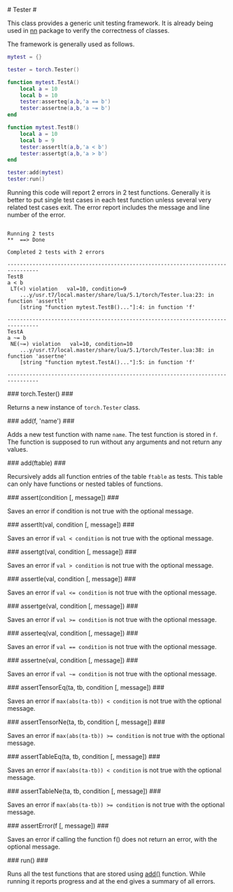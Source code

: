 <a name="torch.Tester.dok"/>
# Tester #

This class provides a generic unit testing framework. It is already 
being used in [nn](../nn/index.md) package to verify the correctness of classes.

The framework is generally used as follows.

```lua
mytest = {}

tester = torch.Tester()

function mytest.TestA()
	local a = 10
	local b = 10
	tester:asserteq(a,b,'a == b')
	tester:assertne(a,b,'a ~= b')
end

function mytest.TestB()
	local a = 10
	local b = 9
	tester:assertlt(a,b,'a < b')
	tester:assertgt(a,b,'a > b')
end

tester:add(mytest)
tester:run()

```

Running this code will report 2 errors in 2 test functions. Generally it is 
better to put single test cases in each test function unless several very related
test cases exit. The error report includes the message and line number of the error.

```

Running 2 tests
**  ==> Done 

Completed 2 tests with 2 errors

--------------------------------------------------------------------------------
TestB
a < b
 LT(<) violation   val=10, condition=9
	...y/usr.t7/local.master/share/lua/5.1/torch/Tester.lua:23: in function 'assertlt'
	[string "function mytest.TestB()..."]:4: in function 'f'

--------------------------------------------------------------------------------
TestA
a ~= b
 NE(~=) violation   val=10, condition=10
	...y/usr.t7/local.master/share/lua/5.1/torch/Tester.lua:38: in function 'assertne'
	[string "function mytest.TestA()..."]:5: in function 'f'

--------------------------------------------------------------------------------

```


<a name="torch.Tester"/>
### torch.Tester() ###

Returns a new instance of `torch.Tester` class.

<a name="torch.Tester.add"/>
### add(f, 'name') ###

Adds a new test function with name `name`. The test function is stored in `f`.
The function is supposed to run without any arguments and not return any values.

<a name="torch.Tester.add"/>
### add(ftable) ###

Recursively adds all function entries of the table `ftable` as tests. This table 
can only have functions or nested tables of functions.

<a name="torch.Tester.assert"/>
### assert(condition [, message]) ###

Saves an error if condition is not true with the optional message.

<a name="torch.Tester.assertlt"/>
### assertlt(val, condition [, message]) ###

Saves an error if `val < condition` is not true with the optional message.

<a name="torch.Tester.assertgt"/>
### assertgt(val, condition [, message]) ###

Saves an error if `val > condition` is not true with the optional message.

<a name="torch.Tester.assertle"/>
### assertle(val, condition [, message]) ###

Saves an error if `val <= condition` is not true with the optional message.

<a name="torch.Tester.assertge"/>
### assertge(val, condition [, message]) ###

Saves an error if `val >= condition` is not true with the optional message.

<a name="torch.Tester.asserteq"/>
### asserteq(val, condition [, message]) ###

Saves an error if `val == condition` is not true with the optional message.

<a name="torch.Tester.assertne"/>
### assertne(val, condition [, message]) ###

Saves an error if `val ~= condition` is not true with the optional message.

<a name="torch.Tester.assertTensorEq"/>
### assertTensorEq(ta, tb, condition [, message]) ###

Saves an error if `max(abs(ta-tb)) < condition` is not true with the optional message.

<a name="torch.Tester.assertTensorNe"/>
### assertTensorNe(ta, tb, condition [, message]) ###

Saves an error if `max(abs(ta-tb)) >= condition` is not true with the optional message.

<a name="torch.Tester.assertTableEq"/>
### assertTableEq(ta, tb, condition [, message]) ###

Saves an error if `max(abs(ta-tb)) < condition` is not true with the optional message.

<a name="torch.Tester.assertTableNe"/>
### assertTableNe(ta, tb, condition [, message]) ###

Saves an error if `max(abs(ta-tb)) >= condition` is not true with the optional message.

<a name="torch.Tester.assertError"/>
### assertError(f [, message]) ###

Saves an error if calling the function f() does not return an error, with the optional message.

<a name="torch.Tester.run"/>
### run() ###

Runs all the test functions that are stored using [add()](#torch.Tester.add) function. 
While running it reports progress and at the end gives a summary of all errors.







